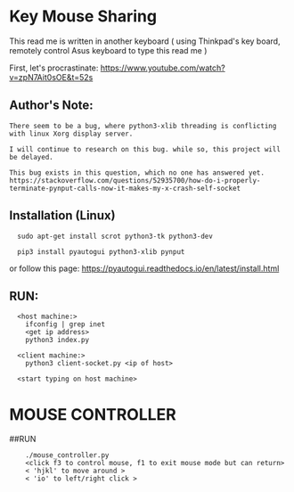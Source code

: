 # Key Mouse Sharing 

This read me is written in another keyboard ( using Thinkpad's key board, remotely control Asus keyboard to type this read me )

First, let's procrastinate: https://www.youtube.com/watch?v=zpN7Ait0sOE&t=52s

## Author's Note: 

	There seem to be a bug, where python3-xlib threading is conflicting with linux Xorg display server. 
	
	I will continue to research on this bug. while so, this project will be delayed. 
	
	This bug exists in this question, which no one has answered yet. https://stackoverflow.com/questions/52935700/how-do-i-properly-terminate-pynput-calls-now-it-makes-my-x-crash-self-socket

## Installation (Linux)
```
  sudo apt-get install scrot python3-tk python3-dev

  pip3 install pyautogui python3-xlib pynput
```

or follow this page: https://pyautogui.readthedocs.io/en/latest/install.html

## RUN: 

```
  <host machine:>
    ifconfig | grep inet
    <get ip address>
    python3 index.py

  <client machine:>
    python3 client-socket.py <ip of host>

  <start typing on host machine>
```

# MOUSE CONTROLLER

##RUN

```
	./mouse_controller.py
	<click f3 to control mouse, f1 to exit mouse mode but can return>
	< 'hjkl' to move around >
	< 'io' to left/right click >

```
